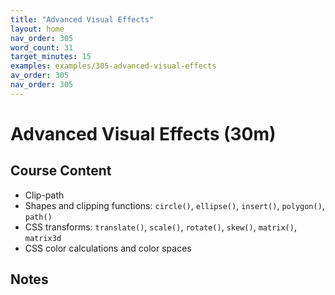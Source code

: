 ```yaml
---
title: "Advanced Visual Effects"
layout: home
nav_order: 305
word_count: 31
target_minutes: 15
examples: examples/305-advanced-visual-effects
av_order: 305
nav_order: 305
---
```

# Advanced Visual Effects (30m)

## Course Content

- Clip-path
- Shapes and clipping functions: `circle()`, `ellipse()`, `insert()`, `polygon()`, `path()`
- CSS transforms: `translate()`, `scale()`, `rotate()`, `skew()`, `matrix()`, `matrix3d`
- CSS color calculations and color spaces

## Notes













